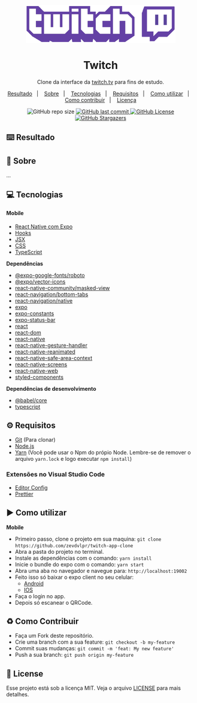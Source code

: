 <div align="center">
  <img src="./.github/logo.png" alt="logo" style="width: 400px;"/>
  <h1>Twitch</h1>
  <p>Clone da interface da <a href="https://twitch.tv">twitch.tv</a> para fins de estudo.</p>
  <p>
    <a href="#keyboard-resultado">Resultado</a>&nbsp;&nbsp;&nbsp;|&nbsp;&nbsp;&nbsp;</a>
    <a href="#page_with_curl-sobre">Sobre</a>&nbsp;&nbsp;&nbsp;|&nbsp;&nbsp;&nbsp;
    <a href="#computer-tecnologias">Tecnologias</a>&nbsp;&nbsp;&nbsp;|&nbsp;&nbsp;&nbsp;
    <a href="#gear-requisitos">Requisitos</a>&nbsp;&nbsp;&nbsp;|&nbsp;&nbsp;&nbsp;
    <a href="#arrow_forward-como-utilizar">Como utilizar</a>&nbsp;&nbsp;&nbsp;|&nbsp;&nbsp;&nbsp;
    <a href="#recycle-como-contribuir">Como contribuir</a>&nbsp;&nbsp;&nbsp;|&nbsp;&nbsp;&nbsp;
    <a href="#customs-license">Licença</a>
  </p>  
  <img src="https://img.shields.io/github/repo-size/zevdvlpr/twitch-app-clone?color=9147ff&style=flat-square" alt="GitHub repo size">
  <a href="https://github.com/zevdvlpr/twitch-app-clone/commits/master">
    <img src="https://img.shields.io/github/last-commit/zevdvlpr/twitch-app-clone?color=9147ff&style=flat-square" alt="GitHub last commit">
  </a>
  <a href="https://github.com/zevdvlpr/twitch-app-clone/tree/master/LICENSE">
    <img src="https://img.shields.io/github/license/zevdvlpr/twitch-app-clone?color=9147ff&label=license&style=flat-square" alt="GitHub License">
  </a>  
  <a href="https://github.com/zevdvlpr/twitch-app-clone/stargazers">
    <img src="https://img.shields.io/github/stars/zevdvlpr/twitch-app-clone?color=9147ff&logo=github&style=flat-square" alt="GitHub Stargazers">
  </a>  
</div>

## :keyboard: Resultado

<!-- **Captura de tela da interface mobile**

Faça o download do **app para android** [clicando aqui]().

<div>
  <img src="./.github/mobile-splash.jpeg" width="180px">
  <img src="./.github/mobile-landing.jpeg" width="180px">
  <img src="./.github/mobile-give-classes.jpeg" width="180px">
  <img src="./.github/mobile-favorites.jpeg" width="180px">
</div> -->

## :page_with_curl: Sobre

...

## :computer: Tecnologias

#### Mobile

- [React Native com Expo](https://expo.io)
- [Hooks](https://pt-br.reactjs.org/docs/hooks-intro.html)
- [JSX](https://pt-br.reactjs.org/docs/introducing-jsx.html)
- [CSS](https://developer.mozilla.org/pt-BR/docs/Web/CSS)
- [TypeScript](https://www.typescriptlang.org/)

**Dependências**

- [@expo-google-fonts/roboto]()
- [@expo/vector-icons]()
- [react-native-community/masked-view]()
- [react-navigation/bottom-tabs]()
- [react-navigation/native]()
- [expo](https://github.com/expo/expo)
- [expo-constants]()
- [expo-status-bar]()
- [react]()
- [react-dom]()
- [react-native]()
- [react-native-gesture-handler]()
- [react-native-reanimated]()
- [react-native-safe-area-context]()
- [react-native-screens]()
- [react-native-web]()
- [styled-components]()

**Dependências de desenvolvimento**

- [@babel/core]()
- [typescript](https://github.com/microsoft/typescript)

## :gear: Requisitos

- [Git](https://git-scm.com/) (Para clonar)
- [Node.js](https://node.js.org/)
- [Yarn](https://yarnpkg.com/) (Você pode usar o Npm do própio Node. Lembre-se de remover o arquivo `yarn.lock` e logo executar `npm install`)

### Extensões no Visual Studio Code

- [Editor Config](https://github.com/editorconfig/editorconfig-vscode)
- [Prettier](https://github.com/prettier/prettier-vscode)

## :arrow_forward: Como utilizar

**Mobile**

- Primeiro passo, clone o projeto em sua maquina: `git clone https://github.com/zevdvlpr/twitch-app-clone`
- Abra a pasta do projeto no terminal.
- Instale as dependências com o comando: `yarn install`
- Inicie o bundle do expo com o comando: `yarn start`
- Abra uma aba no navegador e navegue para: `http://localhost:19002`
- Feito isso só baixar o expo client no seu celular:
  - [Android](https://play.google.com/store/apps/details?id=host.exp.exponent&hl=pt_BR)
  - [IOS](https://apps.apple.com/br/app/expo-client/id982107779)
- Faça o login no app.
- Depois só escanear o QRCode.

## :recycle: Como Contribuir

- Faça um Fork deste repositório.
- Crie uma branch com a sua feature: `git checkout -b my-feature`
- Commit suas mudanças: `git commit -m 'feat: My new feature'`
- Push a sua branch: `git push origin my-feature`

## :customs: License

Esse projeto está sob a licença MIT. Veja o arquivo [LICENSE](https://github.com/zevdvlpr/twitch-app-clone/tree/master/LICENSE) para mais detalhes.
